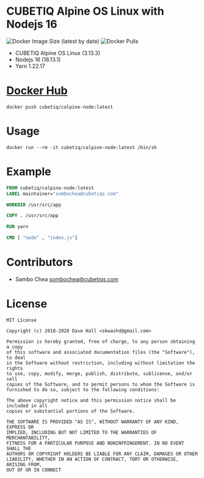 # CUBETIQ Alpine OS Linux with Nodejs 16
![Docker Image Size (latest by date)](https://img.shields.io/docker/image-size/cubetiq/calpine-node)
![Docker Pulls](https://img.shields.io/docker/pulls/cubetiq/calpine-node)

- CUBETIQ Alpine OS Linux (3.13.3)
- Nodejs 16 (16.13.1)
- Yarn 1.22.17

# [Docker Hub](https://hub.docker.com/r/cubetiq/calpine-node)
```shell
docker push cubetiq/calpine-node:latest
```

# Usage
```shell
docker run --rm -it cubetiq/calpine-node:latest /bin/sh
```

# Example
```Dockerfile
FROM cubetiq/calpine-node:latest
LABEL maintainer="sombochea@cubetiqs.com"

WORKDIR /usr/src/app

COPY . /usr/src/app

RUN yarn

CMD [ "node" , "index.js"]
```

# Contributors
- Sambo Chea <sombochea@cubetiqs.com>

# License
```text
MIT License

Copyright (c) 2018-2020 Dave Hall <skwashd@gmail.com>

Permission is hereby granted, free of charge, to any person obtaining a copy
of this software and associated documentation files (the "Software"), to deal
in the Software without restriction, including without limitation the rights
to use, copy, modify, merge, publish, distribute, sublicense, and/or sell
copies of the Software, and to permit persons to whom the Software is
furnished to do so, subject to the following conditions:

The above copyright notice and this permission notice shall be included in all
copies or substantial portions of the Software.

THE SOFTWARE IS PROVIDED "AS IS", WITHOUT WARRANTY OF ANY KIND, EXPRESS OR
IMPLIED, INCLUDING BUT NOT LIMITED TO THE WARRANTIES OF MERCHANTABILITY,
FITNESS FOR A PARTICULAR PURPOSE AND NONINFRINGEMENT. IN NO EVENT SHALL THE
AUTHORS OR COPYRIGHT HOLDERS BE LIABLE FOR ANY CLAIM, DAMAGES OR OTHER
LIABILITY, WHETHER IN AN ACTION OF CONTRACT, TORT OR OTHERWISE, ARISING FROM,
OUT OF OR IN CONNECT
```